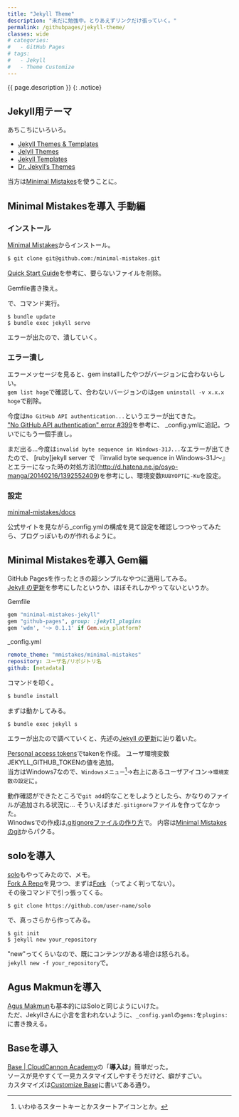 ```yaml
---
title: "Jekyll Theme"
description: "未だに勉強中。とりあえずリンクだけ張っていく。"
permalink: /githubpages/jekyll-theme/
classes: wide
# categories:
#   - GitHub Pages
# tags:
#   - Jekyll
#   - Theme Customize
---
```

{{ page.description }}
{: .notice}

## Jekyll用テーマ
あちこちにいろいろ。   
+ [Jekyll Themes & Templates](https://jekyllthemes.io/)
+ [Jelyll Themes](http://jekyllthemes.org/)
+ [Jekyll Templates](https://learn.cloudcannon.com/jekyll-templates/)
+ [Dr. Jekyll’s Themes](http://drjekyllthemes.github.io/)

当方は[Minimal Mistakes](https://mmistakes.github.io/minimal-mistakes/)を使うことに。   

## Minimal Mistakesを導入 手動編
### インストール
[Minimal Mistakes](https://mmistakes.github.io/minimal-mistakes/)からインストール。

```sh
$ git clone git@github.com:/minimal-mistakes.git
```

[Quick Start Guide](https://mmistakes.github.io/minimal-mistakes/docs/quick-start-guide/)を参考に、要らないファイルを削除。  

Gemfile書き換え。
<script src="https://gist.github.com/laureltreetop/f54309da6c8c814512f5cc8fa0561021.js"></script>  
で、コマンド実行。

```shell
$ bundle update
$ bundle exec jekyll serve
```
エラーが出たので、潰していく。

### エラー潰し
エラーメッセージを見ると、gem installしたやつがバージョンに合わないらしい。  
`gem list hoge`で確認して、合わないバージョンのは`gem uninstall -v x.x.x hoge`で削除。

今度は`No GitHub API authentication...`というエラーが出てきた。  
["No GitHub API authentication" error #399](https://github.com/github/pages-gem/issues/399)を参考に、
_config.ymlに追記。ついでにもう一個手直し。  
<script src="https://gist.github.com/laureltreetop/0da5ff11d755d035a5a9120fcc1b2a6c.js"></script>

まだ出る…今度は`invalid byte sequence in Windows-31J...`なエラーが出てきたので、
[ruby]jekyll server で 『invalid byte sequence in Windows-31J～』とエラーになった時の対処方法](http://d.hatena.ne.jp/osyo-manga/20140216/1392552409)を参考にし、環境変数`RUBYOPT`に`-Ku`を設定。


### 設定
[minimal-mistakes/docs](https://github.com/mmistakes/minimal-mistakes/tree/master/docs)

公式サイトを見ながら_config.ymlの構成を見て設定を確認しつつやってみたら、ブログっぽいものが作れるように。  

## Minimal Mistakesを導入 Gem編

GitHub Pagesを作ったときの超シンプルなやつに適用してみる。  
[Jekyll の更新](http://chirimenmonster.github.io/2017/05/20/undate-jekyll.html)を参考にしたというか、ほぼそれしかやってないというか。

Gemfile
```ruby
gem "minimal-mistakes-jekyll"
gem "github-pages", group: :jekyll_plugins
gem 'wdm', '~> 0.1.1' if Gem.win_platform?
```

_config.yml
```yml
remote_theme: "mmistakes/minimal-mistakes"
repository: ユーザ名/リポジトリ名
github: [metadata]
```

コマンドを叩く。
```sh
$ bundle install
```

まずは動かしてみる。
```sh
$ bundle exec jekyll s
```

エラーが出たので調べていくと、先述の[Jekyll の更新](http://chirimenmonster.github.io/2017/05/20/undate-jekyll.html)に辿り着いた。  

[Personal access tokens](https://github.com/settings/tokens)でtakenを作成。
ユーザ環境変数JEKYLL_GITHUB_TOKENの値を追加。  
当方はWindows7なので、`Windowsメニュー`[^windowskey]→右上にあるユーザアイコン→`環境変数の設定`に。

[^windowskey]: いわゆるスタートキーとかスタートアイコンとか。

動作確認ができたところで`git add`的なことをしようとしたら、かなりのファイルが追加される状況に…
そういえばまだ`.gitignore`ファイルを作ってなかった。  
Winodwsでの作成は[.gitignoreファイルの作り方](https://qiita.com/dachis/items/06952f10a7adfeba7fa4)で。
内容は[Minimal Mistakesのgit](https://github.com/mmistakes/minimal-mistakes/blob/master/.gitignore)からパクる。

## soloを導入
[solo](https://chibicode.github.io/solo/)もやってみたので、メモ。  
[Fork A Repo](https://help.github.com/articles/fork-a-repo/)を見つつ、まずは[Fork](https://github.com/chibicode/solo/fork) （ってよく判ってない）。  
その後コマンドで引っ張ってくる。  
```shell
$ git clone https://github.com/user-name/solo
```
で、真っさらから作ってみる。
```shell
$ git init
$ jekyll new your_repository
```
"new"ってくらいなので、既にコンテンツがある場合は怒られる。  
`jekyll new -f your_repository`で。  

## Agus Makmunを導入
[Agus Makmun](https://agusmakmun.github.io/)も基本的にはSoloと同じようにいけた。  
ただ、Jekyllさんに小言を言われないように、`_config.yaml`の`gems:`を`plugins:`に書き換える。

## Baseを導入
[Base | CloudCannon Academy](https://learn.cloudcannon.com/templates/base/)の「**導入は**」簡単だった。  
ソースが見やすくて一見カスタマイズしやすそうだけど、癖がすごい。  
カスタマイズは[Customize Base](/githubpages/theme-base/)に書いてある通り。
